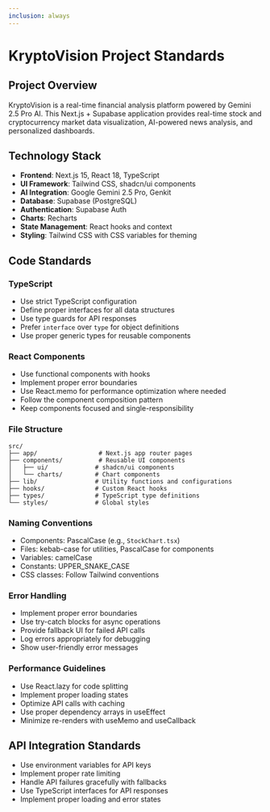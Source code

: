 ```yaml
---
inclusion: always
---
```


# KryptoVision Project Standards

## Project Overview
KryptoVision is a real-time financial analysis platform powered by Gemini 2.5 Pro AI. This Next.js + Supabase application provides real-time stock and cryptocurrency market data visualization, AI-powered news analysis, and personalized dashboards.

## Technology Stack
- **Frontend**: Next.js 15, React 18, TypeScript
- **UI Framework**: Tailwind CSS, shadcn/ui components
- **AI Integration**: Google Gemini 2.5 Pro, Genkit
- **Database**: Supabase (PostgreSQL)
- **Authentication**: Supabase Auth
- **Charts**: Recharts
- **State Management**: React hooks and context
- **Styling**: Tailwind CSS with CSS variables for theming

## Code Standards

### TypeScript
- Use strict TypeScript configuration
- Define proper interfaces for all data structures
- Use type guards for API responses
- Prefer `interface` over `type` for object definitions
- Use proper generic types for reusable components

### React Components
- Use functional components with hooks
- Implement proper error boundaries
- Use React.memo for performance optimization where needed
- Follow the component composition pattern
- Keep components focused and single-responsibility

### File Structure
```
src/
├── app/                 # Next.js app router pages
├── components/          # Reusable UI components
│   ├── ui/             # shadcn/ui components
│   └── charts/         # Chart components
├── lib/                # Utility functions and configurations
├── hooks/              # Custom React hooks
├── types/              # TypeScript type definitions
└── styles/             # Global styles
```

### Naming Conventions
- Components: PascalCase (e.g., `StockChart.tsx`)
- Files: kebab-case for utilities, PascalCase for components
- Variables: camelCase
- Constants: UPPER_SNAKE_CASE
- CSS classes: Follow Tailwind conventions

### Error Handling
- Implement proper error boundaries
- Use try-catch blocks for async operations
- Provide fallback UI for failed API calls
- Log errors appropriately for debugging
- Show user-friendly error messages

### Performance Guidelines
- Use React.lazy for code splitting
- Implement proper loading states
- Optimize API calls with caching
- Use proper dependency arrays in useEffect
- Minimize re-renders with useMemo and useCallback

## API Integration Standards
- Use environment variables for API keys
- Implement proper rate limiting
- Handle API failures gracefully with fallbacks
- Use TypeScript interfaces for API responses
- Implement proper loading and error states